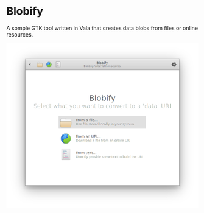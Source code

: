 # Blobify

A somple GTK tool written in Vala that creates data blobs from files or online resources.

![Main window](./data/main-view.png)
